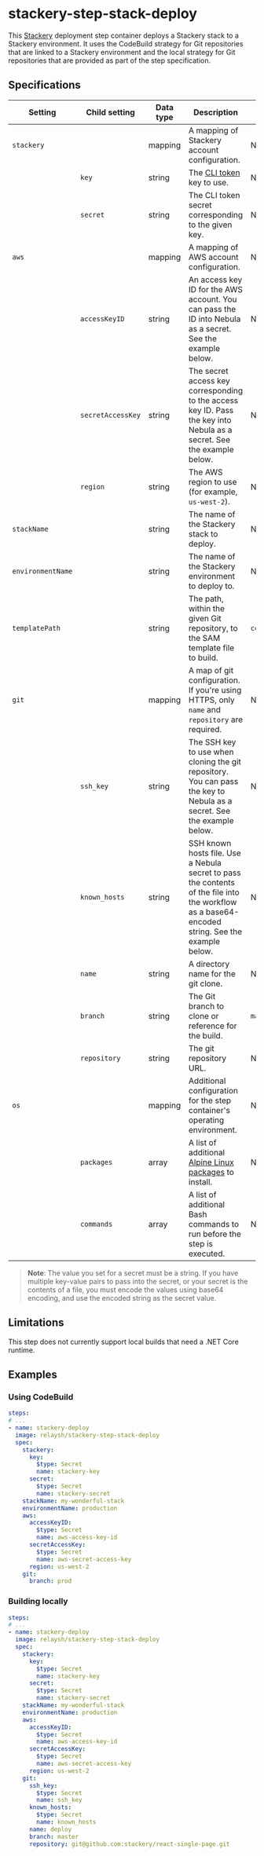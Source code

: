 # stackery-step-stack-deploy

This [Stackery](https://www.stackery.io/) deployment step container deploys a
Stackery stack to a Stackery environment. It uses the CodeBuild strategy for Git
repositories that are linked to a Stackery environment and the local strategy
for Git repositories that are provided as part of the step specification.

## Specifications

| Setting | Child setting | Data type | Description | Default | Required |
|---------|---------------|-----------|-------------|---------|----------|
| `stackery` || mapping | A mapping of Stackery account configuration. | None | True |
|| `key` | string | The [CLI token](https://app.stackery.io/settings/cli-tokens) key to use. | None | True |
|| `secret` | string | The CLI token secret corresponding to the given key. | None | True |
| `aws` || mapping | A mapping of AWS account configuration. | None | True |
|| `accessKeyID` | string | An access key ID for the AWS account. You can pass the ID into Nebula as a secret. See the example below. | None | True |
|| `secretAccessKey` | string | The secret access key corresponding to the access key ID. Pass the key into Nebula as a secret. See the example below.| None | True |
|| `region` | string | The AWS region to use (for example, `us-west-2`). | None | True |
| `stackName` || string | The name of the Stackery stack to deploy. | None | True |
| `environmentName` || string | The name of the Stackery environment to deploy to. | None | True |
| `templatePath` || string | The path, within the given Git repository, to the SAM template file to build. | `container.yaml` | False |
| `git` || mapping | A map of git configuration. If you're using HTTPS, only `name` and `repository` are required. | None | False |
|| `ssh_key` | string | The SSH key to use when cloning the git repository. You can pass the key to Nebula as a secret. See the example below. | None | False |
|| `known_hosts` | string | SSH known hosts file. Use a Nebula secret to pass the contents of the file into the workflow as a base64-encoded string. See the example below. | None | False |
|| `name` | string | A directory name for the git clone. | None | False |
|| `branch` | string | The Git branch to clone or reference for the build. | `master` | False |
|| `repository` | string | The git repository URL. | None | False |
| `os` || mapping | Additional configuration for the step container's operating environment. | None | False |
|| `packages` | array | A list of additional [Alpine Linux packages](https://pkgs.alpinelinux.org/packages) to install. | None | False |
|| `commands` | array | A list of additional Bash commands to run before the step is executed. | None | False |

> **Note**: The value you set for a secret must be a string. If you have
> multiple key-value pairs to pass into the secret, or your secret is the
> contents of a file, you must encode the values using base64 encoding, and use
> the encoded string as the secret value.

## Limitations

This step does not currently support local builds that need a .NET Core runtime.

## Examples

### Using CodeBuild

```yaml
steps:
# ...
- name: stackery-deploy
  image: relaysh/stackery-step-stack-deploy
  spec:
    stackery:
      key:
        $type: Secret
        name: stackery-key
      secret:
        $type: Secret
        name: stackery-secret
    stackName: my-wonderful-stack
    environmentName: production
    aws:
      accessKeyID:
        $type: Secret
        name: aws-access-key-id
      secretAccessKey:
        $type: Secret
        name: aws-secret-access-key
      region: us-west-2
    git:
      branch: prod
```

### Building locally

```yaml
steps:
# ...
- name: stackery-deploy
  image: relaysh/stackery-step-stack-deploy
  spec:
    stackery:
      key:
        $type: Secret
        name: stackery-key
      secret:
        $type: Secret
        name: stackery-secret
    stackName: my-wonderful-stack
    environmentName: production
    aws:
      accessKeyID:
        $type: Secret
        name: aws-access-key-id
      secretAccessKey:
        $type: Secret
        name: aws-secret-access-key
      region: us-west-2
    git:
      ssh_key:
        $type: Secret
        name: ssh_key
      known_hosts:
        $type: Secret
        name: known_hosts
      name: deploy
      branch: master
      repository: git@github.com:stackery/react-single-page.git
```


